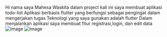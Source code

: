Hi nama saya Mahesa Waskita dalam project kali ini saya membuat aplikasi todo-list 
Aplikasi berbasis flutter yang berfungsi sebagai pengingat dalam mengerjakan tugas
Teknologi yang saya gunakan adalah flutter
Dalam menjalankan aplikasi saya membuat fitur registrasi,login, dan edit data
![image](https://github.com/user-attachments/assets/73648dc7-99ff-4dbb-be55-2139255c4648)
![image](https://github.com/user-attachments/assets/b53bded4-b81a-408b-905d-3ba3f0befaf6)
